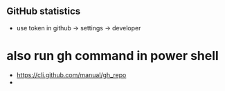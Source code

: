 ## GitHub statistics
- use token in github -> settings -> developer
# also run gh command in power shell
- https://cli.github.com/manual/gh_repo
- 